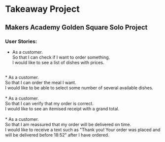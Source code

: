 # Takeaway Project

## Makers Academy Golden Square Solo Project

### User Stories:

* As a customer.<br>
So that I can check if I want to order something.<br>
I would like to see a list of dishes with prices.<br>
<br>
* As a customer.<br>
So that I can order the meal I want.<br>
I would like to be able to select some number of several available dishes.<br>
<br>
* As a customer.<br>
So that I can verify that my order is correct.<br>
I would like to see an itemised receipt with a grand total.<br>
<br>
* As a customer.<br>
So that I am reassured that my order will be delivered on time.<br>
I would like to receive a text such as "Thank you! Your order was placed and will be delivered before 18:52"
after I have ordered.<br>